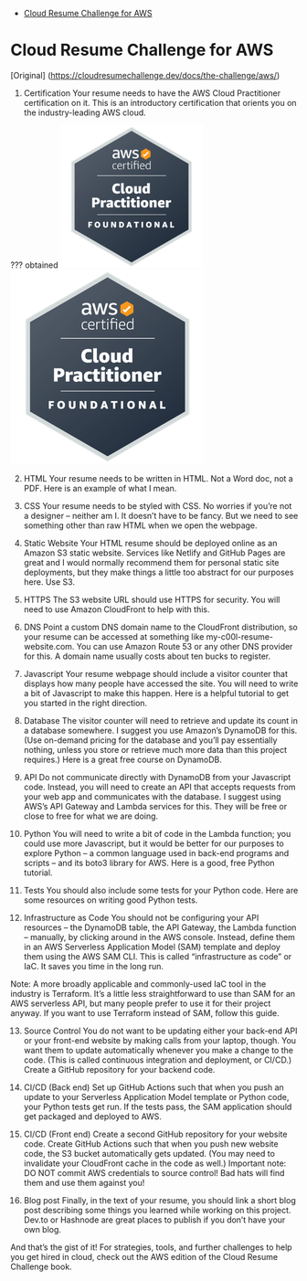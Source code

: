 - [Cloud Resume Challenge for AWS](#cloud-resume-challenge-for-aws)

# Cloud Resume Challenge for AWS
[Original] (https://cloudresumechallenge.dev/docs/the-challenge/aws/) 

1. Certification
Your resume needs to have the AWS Cloud Practitioner certification on it. This is an introductory certification that orients you on the industry-leading AWS cloud.

[//]: <> (Admonitions: https://squidfunk.github.io/mkdocs-material/reference/admonitions/)
??? obtained
        <img src="./../assets/img/AWS_CloudPract.png" alt="gary innerarity aws cloud practitioner" height="250">
        ![](../assets/img/AWS_CloudPract.png)

2. HTML
Your resume needs to be written in HTML. Not a Word doc, not a PDF. Here is an example of what I mean.

3. CSS
Your resume needs to be styled with CSS. No worries if you’re not a designer – neither am I. It doesn’t have to be fancy. But we need to see something other than raw HTML when we open the webpage.

4. Static Website
Your HTML resume should be deployed online as an Amazon S3 static website. Services like Netlify and GitHub Pages are great and I would normally recommend them for personal static site deployments, but they make things a little too abstract for our purposes here. Use S3.

5. HTTPS
The S3 website URL should use HTTPS for security. You will need to use Amazon CloudFront to help with this.

6. DNS
Point a custom DNS domain name to the CloudFront distribution, so your resume can be accessed at something like my-c00l-resume-website.com. You can use Amazon Route 53 or any other DNS provider for this. A domain name usually costs about ten bucks to register.

7. Javascript
Your resume webpage should include a visitor counter that displays how many people have accessed the site. You will need to write a bit of Javascript to make this happen. Here is a helpful tutorial to get you started in the right direction.

8. Database
The visitor counter will need to retrieve and update its count in a database somewhere. I suggest you use Amazon’s DynamoDB for this. (Use on-demand pricing for the database and you’ll pay essentially nothing, unless you store or retrieve much more data than this project requires.) Here is a great free course on DynamoDB.

9. API
Do not communicate directly with DynamoDB from your Javascript code. Instead, you will need to create an API that accepts requests from your web app and communicates with the database. I suggest using AWS’s API Gateway and Lambda services for this. They will be free or close to free for what we are doing.

10.  Python
You will need to write a bit of code in the Lambda function; you could use more Javascript, but it would be better for our purposes to explore Python – a common language used in back-end programs and scripts – and its boto3 library for AWS. Here is a good, free Python tutorial.

11.  Tests
You should also include some tests for your Python code. Here are some resources on writing good Python tests.

12.  Infrastructure as Code
You should not be configuring your API resources – the DynamoDB table, the API Gateway, the Lambda function – manually, by clicking around in the AWS console. Instead, define them in an AWS Serverless Application Model (SAM) template and deploy them using the AWS SAM CLI. This is called “infrastructure as code” or IaC. It saves you time in the long run.

Note: A more broadly applicable and commonly-used IaC tool in the industry is Terraform. It’s a little less straightforward to use than SAM for an AWS serverless API, but many people prefer to use it for their project anyway. If you want to use Terraform instead of SAM, follow this guide.

13. Source Control
You do not want to be updating either your back-end API or your front-end website by making calls from your laptop, though. You want them to update automatically whenever you make a change to the code. (This is called continuous integration and deployment, or CI/CD.) Create a GitHub repository for your backend code.

14. CI/CD (Back end)
Set up GitHub Actions such that when you push an update to your Serverless Application Model template or Python code, your Python tests get run. If the tests pass, the SAM application should get packaged and deployed to AWS.

15. CI/CD (Front end)
Create a second GitHub repository for your website code. Create GitHub Actions such that when you push new website code, the S3 bucket automatically gets updated. (You may need to invalidate your CloudFront cache in the code as well.) Important note: DO NOT commit AWS credentials to source control! Bad hats will find them and use them against you!

16. Blog post
Finally, in the text of your resume, you should link a short blog post describing some things you learned while working on this project. Dev.to or Hashnode are great places to publish if you don’t have your own blog.

And that’s the gist of it! For strategies, tools, and further challenges to help you get hired in cloud, check out the AWS edition of the Cloud Resume Challenge book.
